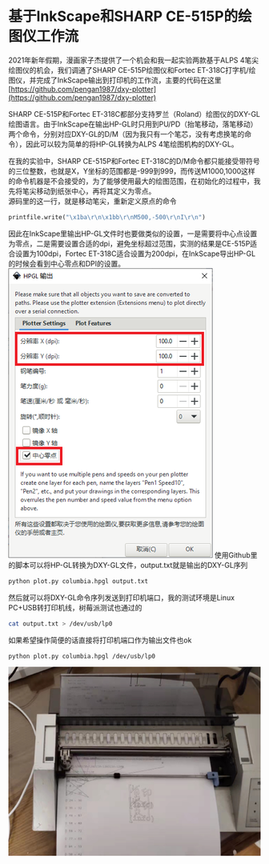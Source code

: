 # 基于InkScape和SHARP CE-515P的绘图仪工作流

2021年新年假期，漫画家子杰提供了一个机会和我一起实验两款基于ALPS 4笔尖绘图仪的机会，我们调通了SHARP CE-515P绘图仪和Fortec ET-318C打字机/绘图仪，并完成了InkScape输出到打印机的工作流，主要的代码在这里  
[https://github.com/pengan1987/dxy-plotter](https://github.com/pengan1987/dxy-plotter)
  
SHARP CE-515P和Fortec ET-318C都部分支持罗兰（Roland）绘图仪的DXY-GL绘图语言。由于InkScape在输出HP-GL时只用到PU/PD（抬笔移动，落笔移动）两个命令，分别对应DXY-GL的D/M（因为我只有一个笔芯，没有考虑换笔的命令），因此可以较为简单的将HP-GL转换为ALPS 4笔绘图机构的DXY-GL。  
  
在我的实验中，SHARP CE-515P和Fortec ET-318C的D/M命令都只能接受带符号的三位整数，也就是X，Y坐标的范围都是-999到999，而传送M1000,1000这样的命令机器是不会接受的，为了能够使用最大的绘图范围，在初始化的过程中，我先将笔尖移动到纸张中心，再将其定义为零点。  
源码里的这一行，就是移动笔尖，重新定义原点的命令  
```python
printfile.write("\x1ba\r\n\x1bb\r\nM500,-500\r\nI\r\n")  
```

因此在InkScape里输出HP-GL文件时也要做类似的设置，一是需要将中心点设置为零点，二是需要设置合适的dpi，避免坐标超过范围，实测的结果是CE-515P适合设置为100dpi，Fortec ET-318C适合设置为200dpi，在InkScape导出HP-GL的时候会看到中心零点和DPI的设置。
![Inkscape HPGL export](inkscape.png)
使用Github里的脚本可以将HP-GL转换为DXY-GL文件，output.txt就是输出的DXY-GL序列  
```bash
python plot.py columbia.hpgl output.txt
```
然后就可以将DXY-GL命令序列发送到打印机端口，我的测试环境是Linux PC+USB转打印机线，树莓派测试也通过的  
```bash
cat output.txt > /dev/usb/lp0
```
如果希望操作简便的话直接将打印机端口作为输出文件也ok  
```bash
python plot.py columbia.hpgl /dev/usb/lp0
```
![Inkscape HPGL export](plotter.jpg)

